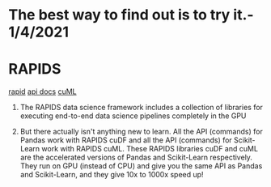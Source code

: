 # The best way to find out is to try it.- 1/4/2021

# RAPIDS
[rapid](https://rapids.ai/start.html)
[api docs](https://docs.rapids.ai/api)
[cuML](https://www.kaggle.com/cdeotte/rapids-cuml-knn-find-duplicates)

1. 
    The RAPIDS data science framework includes a collection of libraries for executing end-to-end data science pipelines completely in the GPU

2. 
   But there actually isn't anything new to learn. All the API (commands) for Pandas work with RAPIDS cuDF and all the API (commands) for Scikit-Learn work with RAPIDS cuML. These RAPIDS libraries cuDF and cuML are the accelerated versions of Pandas and Scikit-Learn respectively. They run on GPU (instead of CPU) and give you the same API as Pandas and Scikit-Learn, and they give 10x to 1000x speed up!